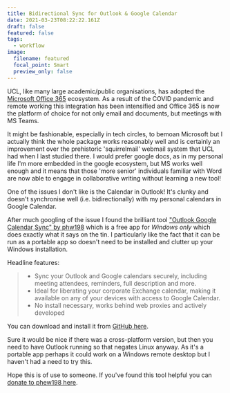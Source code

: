 ```yaml
---
title: Bidirectional Sync for Outlook & Google Calendar
date: 2021-03-23T08:22:22.161Z
draft: false
featured: false
tags:
  - workflow
image:
  filename: featured
  focal_point: Smart
  preview_only: false
---
```

UCL, like many large academic/public organisations, has adopted the [Microsoft Office 365](https://www.ucl.ac.uk/isd/services/communicate-collaborate/microsoft-365-apps-for-enterprise) ecosystem. As a result of the COVID pandemic and remote working this integration has been intensified and Office 365 is now the platform of choice for not only email and documents, but meetings with MS Teams.

It might be fashionable, especially in tech circles, to bemoan Microsoft but I actually think the whole package works reasonably well and is certainly an improvement over the prehistoric 'squirrelmail' webmail system that UCL had when I last studied there. I would prefer google docs, as in my personal life I'm more embedded in the google ecosystem, but MS works well enough and it means that those 'more senior' individuals familiar with Word are now able to engage in collaborative writing without learning a new tool!

One of the issues I don't like is the Calendar in Outlook! It's clunky and doesn't synchronise well (i.e. bidirectionally) with my personal calendars in Google Calendar.

After much googling of the issue I found the brilliant tool ["Outlook Google Calendar Sync" by phw198](https://phw198.github.io/OutlookGoogleCalendarSync/) which is a free app for *Windows only* which does exactly what it says on the tin. I particularly like the fact that it can be run as a portable app so doesn't need to be installed and clutter up your Windows installation.

Headline features:

> * Sync your Outlook and Google calendars securely, including meeting attendees, reminders, full description and more.
> * Ideal for liberating your corporate Exchange calendar, making it available on any of your devices with access to Google Calendar.
> * No install necessary, works behind web proxies and actively developed

You can download and install it from [GitHub here](https://phw198.github.io/OutlookGoogleCalendarSync/).

Sure it would be nice if there was a cross-platform version, but then you need to have Outlook running so that negates Linux anyway. As it's a portable app perhaps it could work on a Windows remote desktop but I haven't had a need to try this.

Hope this is of use to someone. If you've found this tool helpful you can [donate to phew198 here](https://www.paypal.com/cgi-bin/webscr?cmd=_s-xclick&hosted_button_id=44DUQ7UT6WE2C&item_name=Outlook%20Google%20Calendar%20Sync%20donation.%20For%20splash%20screen%20hiding,%20enter%20your%20Gmail%20address%20in%20comment%20section).